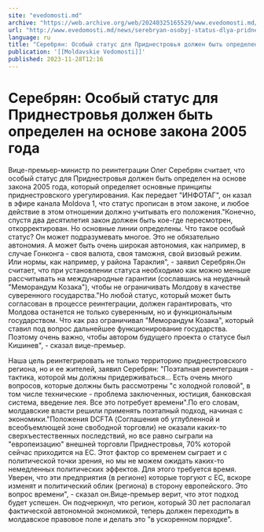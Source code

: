 ```yaml
---
site: "evedomosti.md"
archive: "https://web.archive.org/web/20240325165529/www.evedomosti.md/news/serebryan-osobyj-status-dlya-pridnestrovya-dolzhen-byt-opred"
url: "http://www.evedomosti.md/news/serebryan-osobyj-status-dlya-pridnestrovya-dolzhen-byt-opred"
language: ru
title: "Серебрян: Особый статус для Приднестровья должен быть определен на основе закона 2005 года"
publication: '[[Moldavskie Vedomosti]]'
published: 2023-11-28T12:16
---
```


# Серебрян: Особый статус для Приднестровья должен быть определен на основе закона 2005 года

Вице-премьер-министр по реинтеграции Олег Серебрян считает, что особый статус для Приднестровья должен быть определен на основе закона 2005 года, который определяет основные принципы приднестровского урегулирования. Как передает "ИНФОТАГ", он казал в эфире канала Moldova 1, что статус прописан в этом законе, и любое действие в этом отношении должно учитывать его положения."Конечно, спустя два десятилетия закон должен быть кое-где пересмотрен, откорректирован. Но основные линии определены. Что такое особый статус? Он может подразумевать многое. Это не обязательно автономия. А может быть очень широкая автономия, как например, в случае Гонконга - своя валюта, своя таможня, свой визовый режим. Или нормы, как например, у района Тараклия", - заявил Серебрян.Он считает, что при установлении статуса необходимо как можно меньше рассчитывать на международные гарантии (сославшись на неудачный "Меморандум Козака"), чтобы не ограничивать Молдову в качестве суверенного государства."Но любой статус, который может быть согласован в процессе реинтеграции, должен гарантировать, что Молдова останется не только суверенным, но и функциональным государством. Что как раз ограничивал "Меморандум Козака", который ставил под вопрос дальнейшее функционирование государства. Поэтому очень важно, чтобы автором будущего проекта о статусе был Кишинев", - сказал вице-премьер.

Наша цель реинтегрировать не только территорию приднестровского региона, но и ее жителей, заявил Серебрян: "Поэтапная реинтеграция - тактика, которой мы должны придерживаться... Есть очень много вопросов, которые должны быть рассмотрены "с холодной головой", в том числе технические - проблема заключенных, юстиция, банковская система, введение лея. Все это потребует времени".По его словам, молдавские власти решили применять поэтапный подход, начиная с экономики."Положения DCFTA (Соглашения об углубленной и всеобъемлющей зоне свободной торговли) не оказали каких-то сверхъестественных последствий, но все равно сыграли на "европеизацию" внешней торговли Приднестровья, 70% которой сейчас приходится на ЕС. Этот фактор со временем сыграет и с политической точки зрения, но мы не можем ожидать каких-то немедленных политических эффектов. Для этого требуется время. Уверен, что эти предприятия (в регионе) которые торгуют с ЕС, вскоре изменят и политический облик (региона) в сторону европейского. Это вопрос времени", - сказал он.Вице-премьер верит, что этот подход будет успешен. Он подчеркнул, что регион, который 30 лет располагал фактической автономной экономикой, теперь должен переходить в молдавское правовое поле и делать это "в ускоренном порядке".